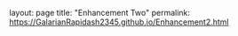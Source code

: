 layout: page
title: "Enhancement Two"
permalink: https://GalarianRapidash2345.github.io/Enhancement2.html
